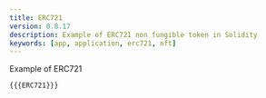 ```yaml
---
title: ERC721
version: 0.8.17
description: Example of ERC721 non fungible token in Solidity
keywords: [app, application, erc721, nft]
---
```


Example of ERC721

```solidity
{{{ERC721}}}
```
